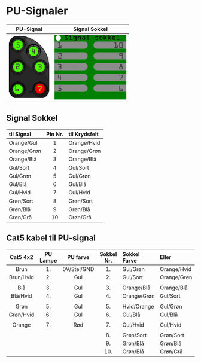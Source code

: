 # PU-Signaler

|PU-Signal|Signal Sokkel|
|:---:|:---:|
|![PU](./Images/pu.png)|![](./Images/SignalSokkel.png)|

## Signal Sokkel

|til Signal|Pin Nr.|til Krydsfelt|
|:---|:---:|:---|
|Orange/Gul|1|Orange/Hvid|
|Orange/Grøn|2|Orange/Grøn|
|Orange/Blå|3|Orange/Blå|
|Gul/Sort|4|Gul/Sort|
|Gul/Grøn|5|Gul/Grøn|
|Gul/Blå|6|Gul/Blå|
|Gul/Hvid|7|Gul/Hvid|
|Grøn/Sort|8|Grøn/Sort|
|Grøn/Blå|9|Grøn/Blå|
|Grøn/Grå|10|Grøn/Grå|

## Cat5 kabel til PU-signal

|Cat5 4x2|PU Lampe|PU farve|Sokkel Nr.|Sokkel  Farve|Eller|
|:---:|:---:|:---:|:---:|:---|:---|
|Brun|1.| 0V/Stel/GND|1.| Gul/Grøn|Orange/Hvid|
|Brun/Hvid|2.|Gul|2.|Gul/Sort|Orange/Grøn|
|||||||
|Blå|3.|Gul|3.|Orange/Blå|Orange/Blå|
|Blå/Hvid|4.|Gul|4.|Orange/Grøn|Gul/Sort|
|||||||
|Grøn|5.|Gul|5.|Hvid/Orange|Gul/Grøn|
|Grøn/Hvid|6.|Gul|6.|Gul/Blå|Gul/Blå|
|||||||
|Orange|7.|Rød|7.|Gul/Hvid|Gul/Hvid|
|||||||
||||8.|Grøn/Sort|Grøn/Sort|
||||9.|Grøn/Blå|Grøn/Blå|
||||10.|Grøn/Blå|Grøn/Grå|
